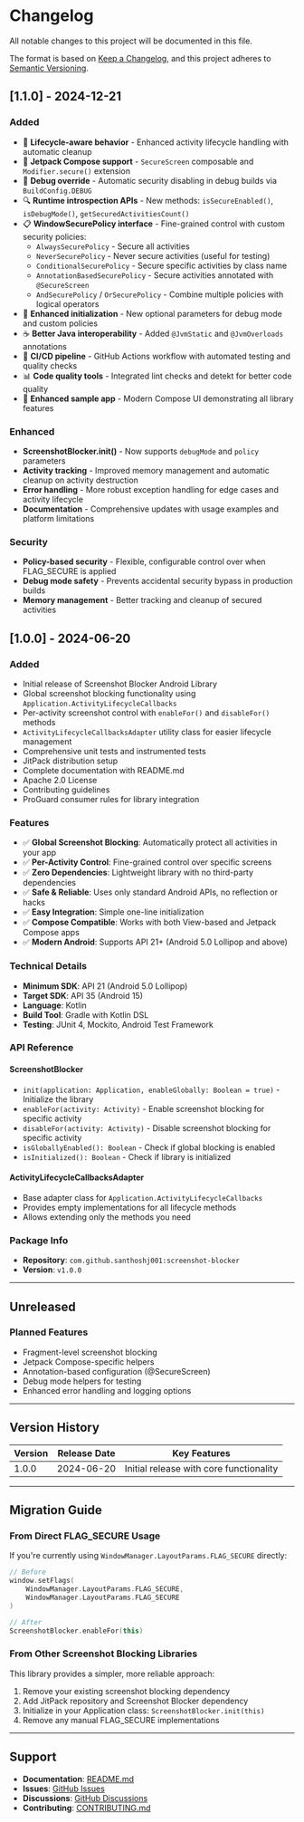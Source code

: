 # Changelog

All notable changes to this project will be documented in this file.

The format is based on [Keep a Changelog](https://keepachangelog.com/en/1.0.0/),
and this project adheres to [Semantic Versioning](https://semver.org/spec/v2.0.0.html).

## [1.1.0] - 2024-12-21

### Added
- 🎯 **Lifecycle-aware behavior** - Enhanced activity lifecycle handling with automatic cleanup
- 🧩 **Jetpack Compose support** - `SecureScreen` composable and `Modifier.secure()` extension
- 🐛 **Debug override** - Automatic security disabling in debug builds via `BuildConfig.DEBUG` 
- 🔍 **Runtime introspection APIs** - New methods: `isSecureEnabled()`, `isDebugMode()`, `getSecuredActivitiesCount()`
- 📋 **WindowSecurePolicy interface** - Fine-grained control with custom security policies:
  - `AlwaysSecurePolicy` - Secure all activities
  - `NeverSecurePolicy` - Never secure activities (useful for testing)
  - `ConditionalSecurePolicy` - Secure specific activities by class name
  - `AnnotationBasedSecurePolicy` - Secure activities annotated with `@SecureScreen`
  - `AndSecurePolicy` / `OrSecurePolicy` - Combine multiple policies with logical operators
- 🔧 **Enhanced initialization** - New optional parameters for debug mode and custom policies
- ☕ **Better Java interoperability** - Added `@JvmStatic` and `@JvmOverloads` annotations
- 🚀 **CI/CD pipeline** - GitHub Actions workflow with automated testing and quality checks
- 📊 **Code quality tools** - Integrated lint checks and detekt for better code quality
- 🎨 **Enhanced sample app** - Modern Compose UI demonstrating all library features

### Enhanced
- **ScreenshotBlocker.init()** - Now supports `debugMode` and `policy` parameters
- **Activity tracking** - Improved memory management and automatic cleanup on activity destruction
- **Error handling** - More robust exception handling for edge cases and activity lifecycle
- **Documentation** - Comprehensive updates with usage examples and platform limitations

### Security
- **Policy-based security** - Flexible, configurable control over when FLAG_SECURE is applied
- **Debug mode safety** - Prevents accidental security bypass in production builds
- **Memory management** - Better tracking and cleanup of secured activities

## [1.0.0] - 2024-06-20

### Added
- Initial release of Screenshot Blocker Android Library
- Global screenshot blocking functionality using `Application.ActivityLifecycleCallbacks`
- Per-activity screenshot control with `enableFor()` and `disableFor()` methods
- `ActivityLifecycleCallbacksAdapter` utility class for easier lifecycle management
- Comprehensive unit tests and instrumented tests
- JitPack distribution setup
- Complete documentation with README.md
- Apache 2.0 License
- Contributing guidelines
- ProGuard consumer rules for library integration

### Features
- ✅ **Global Screenshot Blocking**: Automatically protect all activities in your app
- ✅ **Per-Activity Control**: Fine-grained control over specific screens
- ✅ **Zero Dependencies**: Lightweight library with no third-party dependencies
- ✅ **Safe & Reliable**: Uses only standard Android APIs, no reflection or hacks
- ✅ **Easy Integration**: Simple one-line initialization
- ✅ **Compose Compatible**: Works with both View-based and Jetpack Compose apps
- ✅ **Modern Android**: Supports API 21+ (Android 5.0 Lollipop and above)

### Technical Details
- **Minimum SDK**: API 21 (Android 5.0 Lollipop)
- **Target SDK**: API 35 (Android 15)
- **Language**: Kotlin
- **Build Tool**: Gradle with Kotlin DSL
- **Testing**: JUnit 4, Mockito, Android Test Framework

### API Reference

#### ScreenshotBlocker
- `init(application: Application, enableGlobally: Boolean = true)` - Initialize the library
- `enableFor(activity: Activity)` - Enable screenshot blocking for specific activity
- `disableFor(activity: Activity)` - Disable screenshot blocking for specific activity
- `isGloballyEnabled(): Boolean` - Check if global blocking is enabled
- `isInitialized(): Boolean` - Check if library is initialized

#### ActivityLifecycleCallbacksAdapter
- Base adapter class for `Application.ActivityLifecycleCallbacks`
- Provides empty implementations for all lifecycle methods
- Allows extending only the methods you need

### Package Info
- **Repository**: `com.github.santhoshj001:screenshot-blocker`
- **Version**: `v1.0.0`

---

## Unreleased

### Planned Features
- Fragment-level screenshot blocking
- Jetpack Compose-specific helpers
- Annotation-based configuration (@SecureScreen)
- Debug mode helpers for testing
- Enhanced error handling and logging options

---

## Version History

| Version | Release Date | Key Features |
|---------|-------------|--------------|
| 1.0.0   | 2024-06-20  | Initial release with core functionality |

---

## Migration Guide

### From Direct FLAG_SECURE Usage

If you're currently using `WindowManager.LayoutParams.FLAG_SECURE` directly:

```kotlin
// Before
window.setFlags(
    WindowManager.LayoutParams.FLAG_SECURE,
    WindowManager.LayoutParams.FLAG_SECURE
)

// After
ScreenshotBlocker.enableFor(this)
```

### From Other Screenshot Blocking Libraries

This library provides a simpler, more reliable approach:

1. Remove your existing screenshot blocking dependency
2. Add JitPack repository and Screenshot Blocker dependency
3. Initialize in your Application class: `ScreenshotBlocker.init(this)`
4. Remove any manual FLAG_SECURE implementations

---

## Support

- **Documentation**: [README.md](README.md)
- **Issues**: [GitHub Issues](https://github.com/sjdroid/screenshot-blocker/issues)
- **Discussions**: [GitHub Discussions](https://github.com/sjdroid/screenshot-blocker/discussions)
- **Contributing**: [CONTRIBUTING.md](CONTRIBUTING.md) 
